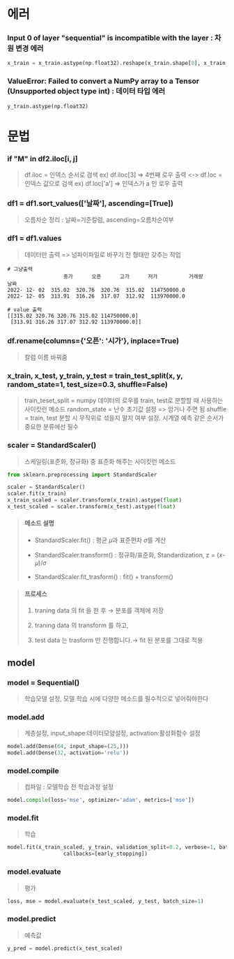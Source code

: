 # 에러
### Input 0 of layer "sequential" is incompatible with the layer : 차원 변경 에러
```python
x_train = x_train.astype(np.float32).reshape(x_train.shape[0], x_train[1], 1)
```

### ValueError: Failed to convert a NumPy array to a Tensor (Unsupported object type int) : 데이터 타입 에러
```python
y_train.astype(np.float32)
```

# 문법
### if "M" in df2.iloc[i, j]
> df.iloc = 인덱스 순서로 검색 ex) df.iloc[3] => 4번째 로우 출력 <-> df.loc = 인덱스 값으로 검색 ex) df.loc['a'] => 인덱스가 a 인 로우 출력
### df1 = df1.sort_values(['날짜'], ascending=[True])
> 오름차순 정리 : 날짜=기준칼럼, ascending=오름차순여부
### df1 = df1.values
> 데이터만 출력 => 넘파이파일로 바꾸기 전 형태만 갖추는 작업
```shell
# 그냥출력
                  종가      오픈      고가      저가          거래량
날짜                                                       
2022- 12- 02  315.02  320.76  320.76  315.02  114750000.0
2022- 12- 05  313.91  316.26  317.07  312.92  113970000.0

# value 출력
[[315.02 320.76 320.76 315.02 114750000.0]
 [313.91 316.26 317.07 312.92 113970000.0]]
```
### df.rename(columns={'오픈': '시가'}, inplace=True)
> 칼럼 이름 바꿔줌
### x_train, x_test, y_train, y_test = train_test_split(x, y, random_state=1, test_size=0.3, shuffle=False)
> train_teset_split = numpy 데이터의 로우를 train, test로 분할할 때 사용하는 사이킷런 메소드
> random_state = 난수 초기값 설정 => 암거나 주면 됨
> shuffle = train, test 분할 시 무작위로 섞을지 말지 여부 설정. 시계열 예측 같은 순서가 중요한 분류에선 필수
### scaler = StandardScaler()
> 스케일링(포준화, 정규화) 중 표준화 해주는 사이킷런 메소드
```python
from sklearn.preprocessing import StandardScaler

scaler = StandardScaler()
scaler.fit(x_train)
x_train_scaled = scaler.transform(x_train).astype(float)
x_test_scaled = scaler.transform(x_test).astype(float)
```
> #### 메소드 설명
> - StandardScaler.fit() : 평균 𝜇과 표준편차 𝜎를 계산
> 
> - StandardScaler.transform() : 정규화/표준화, Standardization, z = (𝑥-𝜇)/𝜎
>
> - StandardScaler.fit_trasform() : fit() + transform()

> #### 프로세스
> 1. traning data 의 fit 을 한 후 → 분포를 객체에 저장
> 
> 2. traning data 의 transform 를 하고, 
>
> 3. test data 는  trasform 만 진행합니다.→ fit 된 분포를 그대로 적용

## model
### model = Sequential()
>학습모델 설정, 모델 학습 시에 다양한 메소드를 필수적으로 넣어줘야한다

### model.add
>계층설정, input_shape:데이터모양설정, activation:활성화함수 설정
```python
model.add(Dense(64, input_shape=(25,)))
model.add(Dense(32, activation='relu'))
```
### model.compile
>컴파일 : 모델학습 전 학습과정 설정
```python
model.compile(loss='mse', optimizer='adam', metrics=['mse'])
```
### model.fit
>학습
```python
model.fit(x_train_scaled, y_train, validation_split=0.2, verbose=1, batch_size=1, epochs=100,
                  callbacks=[early_stopping])
```
### model.evaluate
>평가
```python
loss, mse = model.evaluate(x_test_scaled, y_test, batch_size=1)
```
### model.predict
>예측값
```python
y_pred = model.predict(x_test_scaled)
```